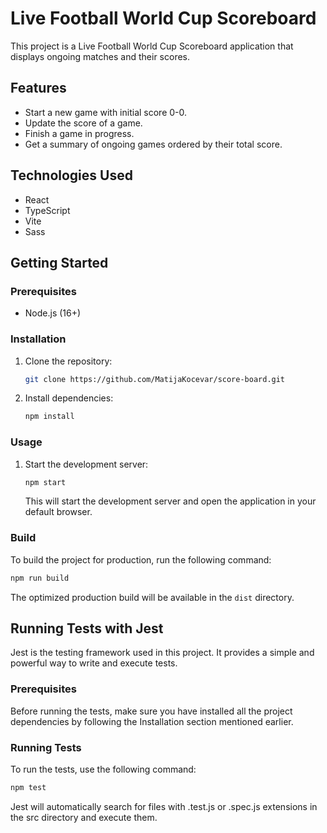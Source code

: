 # Live Football World Cup Scoreboard

This project is a Live Football World Cup Scoreboard application that displays ongoing matches and their scores.

## Features

- Start a new game with initial score 0-0.
- Update the score of a game.
- Finish a game in progress.
- Get a summary of ongoing games ordered by their total score.

## Technologies Used

- React
- TypeScript
- Vite
- Sass

## Getting Started

### Prerequisites

- Node.js (16+)

### Installation

1. Clone the repository:

   ```bash
   git clone https://github.com/MatijaKocevar/score-board.git
   ```

2. Install dependencies:

   ```bash
   npm install
   ```

### Usage

1. Start the development server:

   ```bash
   npm start
   ```

   This will start the development server and open the application in your default browser.

### Build

To build the project for production, run the following command:

```bash
npm run build
```

The optimized production build will be available in the `dist` directory.

## Running Tests with Jest

Jest is the testing framework used in this project. It provides a simple and powerful way to write and execute tests.

### Prerequisites

Before running the tests, make sure you have installed all the project dependencies by following the Installation section mentioned earlier.

### Running Tests

To run the tests, use the following command:

```bash
npm test
```

Jest will automatically search for files with .test.js or .spec.js extensions in the src directory and execute them.
